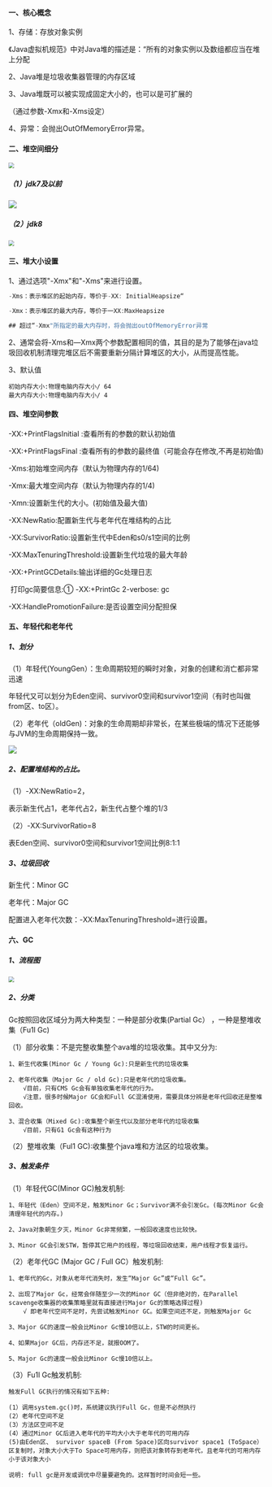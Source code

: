 #### 一、核心概念

1、存储：存放对象实例

《Java虚拟机规范》中对Java堆的描述是：“所有的对象实例以及数组都应当在堆上分配

2、Java堆是垃圾收集器管理的内存区域

3、Java堆既可以被实现成固定大小的，也可以是可扩展的

（通过参数-Xmx和-Xms设定）

4、异常：会抛出OutOfMemoryError异常。 



#### 二、堆空间细分

<img src="../../resource/堆空间细分.png" style="zoom: 67%;" />

##### （1）jdk7及以前

![](../../resource/jdk7堆内存.png)

##### （2）jdk8

<img src="../../resource/jdk8堆内存.png" style="zoom:67%;" />



#### 三、堆大小设置

1、通过选项"-Xmx"和"-Xms"来进行设置。

```java
-Xms：表示堆区的起始内存，等价于-XX: InitialHeapsize“

-Xmx：表示堆区的最大内存，等价于一XX:MaxHeapsize

## 超过“-Xmx"所指定的最大内存时，将会抛出outOfMemoryError异常
```

2、通常会将-Xms和—Xmx两个参数配置相同的值，其目的是为了能够在java垃圾回收机制清理完堆区后不需要重新分隔计算堆区的大小，从而提高性能。

3、默认值

```
初始内存大小:物理电脑内存大小/ 64
最大内存大小:物理电脑内存大小/ 4
```



#### 四、堆空间参数

-XX:+PrintFlagsInitial :查看所有的参数的默认初始值

-XX:+PrintFlagsFinal :查看所有的参数的最终值（可能会存在修改,不再是初始值)

-Xms:初始堆空间内存（默认为物理内存的1/64)

-Xmx:最大堆空间内存（默认为物理内存的1/4)

-Xmn:设置新生代的大小。(初始值及最大值)

-XX:NewRatio:配置新生代与老年代在堆结构的占比

-XX:SurvivorRatio:设置新生代中Eden和s0/s1空间的比例

-XX:MaxTenuringThreshold:设置新生代垃圾的最大年龄

-XX:+PrintGCDetails:输出详细的Gc处理日志

​		打印gc简要信息:① -XX:+PrintGc 2-verbose: gc

-XX:HandlePromotionFailure:是否设置空间分配担保



#### 五、年轻代和老年代

##### 1、划分

（1）年轻代(YoungGen）：生命周期较短的瞬时对象，对象的创建和消亡都非常迅速

年轻代又可以划分为Eden空间、survivor0空间和survivor1空间（有时也叫做from区、to区）。

（2）老年代（oldGen)：对象的生命周期却非常长，在某些极端的情况下还能够与JVM的生命周期保持一致。

![](../../resource/年轻代老年代.png)



##### 2、配置堆结构的占比。

（1）-XX:NewRatio=2，

表示新生代占1，老年代占2，新生代占整个堆的1/3

（2）-XX:SurvivorRatio=8

表Eden空间、survivor0空间和survivor1空间比例8:1:1



##### 3、垃圾回收

新生代：Minor GC

老年代：Major GC

配置进入老年代次数：-XX:MaxTenuringThreshold=<N>进行设置。



#### 六、GC

##### 1、流程图

<img src="../../resource/GC流程图.png" style="zoom:67%;" />



##### 2、分类

Gc按照回收区域分为两大种类型：一种是部分收集(Partial Gc） ，一种是整堆收集（Fu1l Gc)

（1）部分收集：不是完整收集整个ava堆的垃圾收集。其中又分为:

```
1、新生代收集(Minor Gc / Young Gc):只是新生代的垃圾收集

2、老年代收集（Major Gc / old Gc):只是老年代的垃圾收集。
	√目前，只有CMS Gc会有单独收集老年代的行为。
	√注意，很多时候Major GC会和Full GC混淆使用，需要具体分辨是老年代回收还是整堆回收。

3、混合收集（Mixed Gc):收集整个新生代以及部分老年代的垃圾收集
	√目前，只有G1 Gc会有这种行为
```

（2）整堆收集（Ful1 GC):收集整个java堆和方法区的垃圾收集。



##### 3、触发条件

（1）年轻代GC(Minor GC)触发机制:

```
1、年轻代（Eden）空间不足，触发Minor Gc；Survivor满不会引发Gc。(每次Minor Gc会清理年轻代的内存。)

2、Java对象朝生夕灭，Minor Gc非常频繁，一般回收速度也比较快。

3、Minor GC会引发STW，暂停其它用户的线程，等垃圾回收结束，用户线程才恢复运行。
```



（2）老年代GC (Major GC / Full GC）触发机制:

```
1、老年代的Gc，对象从老年代消失时，发生“Major Gc”或“Full Gc”。

2、出现了Major Gc，经常会伴随至少一次的Minor GC（但非绝对的，在Parallel scavenge收集器的收集策略里就有直接进行Major Gc的策略选择过程)
	√ 即老年代空间不足时，先尝试触发Minor GC。如果空间还不足，则触发Major Gc

3、Major GC的速度一般会比Minor Gc慢10倍以上，STW的时间更长。

4、如果Major GC后，内存还不足，就报OOM了。

5、Major Gc的速度一般会比Minor Gc慢10倍以上。
```



（3）Fu1l Gc触发机制:

```
触发Full GC执行的情况有如下五种:

(1）调用system.gc()时，系统建议执行Full Gc，但是不必然执行
(2）老年代空间不足
(3）方法区空间不足
(4）通过Minor GC后进入老年代的平均大小大于老年代的可用内存
(5)由Eden区、 survivor spaceB (From Space)区向survivor space1 (ToSpace）区复制时，对象大小大于To Space可用内存，则把该对象转存到老年代，且老年代的可用内存小于该对象大小

说明: full gc是开发或调优中尽量要避免的。这样暂时时间会短一些。
```





